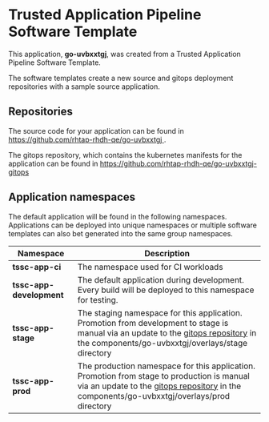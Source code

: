# Trusted Application Pipeline Software Template

This application, **go-uvbxxtgj**, was created from a Trusted Application Pipeline Software Template.

The software templates create a new source and gitops deployment repositories with a sample source application. 

## Repositories

The source code for your application can be found in [https://github.com/rhtap-rhdh-qe/go-uvbxxtgj ](https://github.com/rhtap-rhdh-qe/go-uvbxxtgj ).
 
The gitops repository, which contains the kubernetes manifests for the application can be found in 
[https://github.com/rhtap-rhdh-qe/go-uvbxxtgj-gitops ](https://github.com/rhtap-rhdh-qe/go-uvbxxtgj-gitops ) 

## Application namespaces 

The default application will be found in the following namespaces. Applications can be deployed into unique namespaces or multiple software templates can also bet generated into the same group namespaces.  

|  Namespace   |  Description   |  
| -------- | -------- |
| **tssc-app-ci** | The namespace used for CI workloads |
| **tssc-app-development** | The default application during development. Every build will be deployed to this namespace for testing. |
| **tssc-app-stage** | The staging namespace for this application. Promotion from development to stage is manual via an update to the [gitops repository](https://github.com/rhtap-rhdh-qe/go-uvbxxtgj-gitops ) in the components/go-uvbxxtgj/overlays/stage directory |
| **tssc-app-prod** | The production namespace for this application. Promotion from stage to production is manual via an update to the [gitops repository](https://github.com/rhtap-rhdh-qe/go-uvbxxtgj-gitops ) in the components/go-uvbxxtgj/overlays/prod directory |